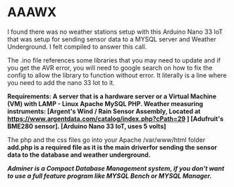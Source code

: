 # AAAWX
I found there was no weather stations setup with this Arduino Nano 33 IoT that was setup for sending sensor data to a MYSQL server and Weather Underground. 
I felt compiled to answer this call.

The .ino file references some libraries that you may need to update and if you get the AVR error, you will need to google search on how to fix the config to allow the library to function without error. It literally is a line where you need to add the nano 33 Iot to it.

**Requirements: A server that is a hardware server or a Virtual Machine (VM) with LAMP - Linux Apache MySQL PHP.
Weather measuring instruments:
[Argent's Wind / Rain Sensor Assembly, Located at https://www.argentdata.com/catalog/index.php?cPath=29   ]
[Adufruit's BME280 sensor].
[Arduino Nano 33 IoT, uses 5 volts]**

The php and the css files go into your Apache /var/www/html folder
**add.php is a required file as it is the main driverfor sending the sensor data to the database and weather underground.**

***Adminer is a Compact Database Management system, if you don't want to use a full feature program like MYSQL Bench or MYSQL Manager.***
